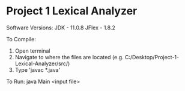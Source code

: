 # Project 1 Lexical Analyzer
Software Versions:
  JDK - 11.0.8
  JFlex - 1.8.2
  
To Compile:
  1. Open terminal
  2. Navigate to where the files are located (e.g. C:/Desktop/Project-1-Lexical-Analyzer/src/)
  3. Type 'javac \*.java'

To Run: java Main \<input file\>

